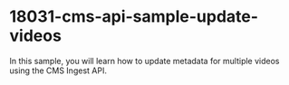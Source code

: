 # 18031-cms-api-sample-update-videos
In this sample, you will learn how to update metadata for multiple videos using the CMS Ingest API.
